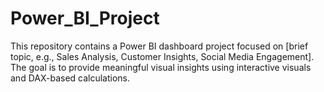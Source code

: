 # Power_BI_Project
This repository contains a Power BI dashboard project focused on [brief topic, e.g., Sales Analysis, Customer Insights, Social Media Engagement]. The goal is to provide meaningful visual insights using interactive visuals and DAX-based calculations.

